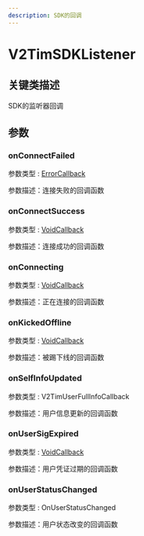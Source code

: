 ```yaml
---
description: SDK的回调
---
```


# V2TimSDKListener

## 关键类描述

SDK的监听器回调

## 参数

### onConnectFailed

参数类型 : [ErrorCallback](https://pub.dev/documentation/tencent\_im\_sdk\_plugin\_platform\_interface/latest/enum\_callbacks/ErrorCallback.html)

参数描述：连接失败的回调函数

### onConnectSuccess

参数类型 : [VoidCallback](https://pub.dev/documentation/tencent\_im\_sdk\_plugin\_platform\_interface/latest/enum\_callbacks/VoidCallback.html)

参数描述：连接成功的回调函数

### onConnecting

参数类型 : [VoidCallback](https://pub.dev/documentation/tencent\_im\_sdk\_plugin\_platform\_interface/latest/enum\_callbacks/VoidCallback.html)

参数描述：正在连接的回调函数

### onKickedOffline

参数类型 : [VoidCallback](https://pub.dev/documentation/tencent\_im\_sdk\_plugin\_platform\_interface/latest/enum\_callbacks/VoidCallback.html)

参数描述：被踢下线的回调函数

### onSelfInfoUpdated

参数类型 : V2TimUserFullInfoCallback

参数描述：用户信息更新的回调函数

### onUserSigExpired

参数类型 : [VoidCallback](https://pub.dev/documentation/tencent\_im\_sdk\_plugin\_platform\_interface/latest/enum\_callbacks/VoidCallback.html)

参数描述：用户凭证过期的回调函数

### onUserStatusChanged

参数类型 : OnUserStatusChanged

参数描述：用户状态改变的回调函数
